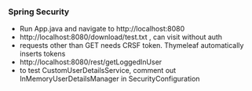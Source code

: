 ### Spring Security

- Run App.java and navigate to http://localhost:8080
- http://localhost:8080/download/test.txt , can visit without auth
- requests other than GET needs CRSF token. Thymeleaf automatically inserts tokens
- http://localhost:8080/rest/getLoggedInUser
- to test CustomUserDetailsService, comment out InMemoryUserDetailsManager in SecurityConfiguration
